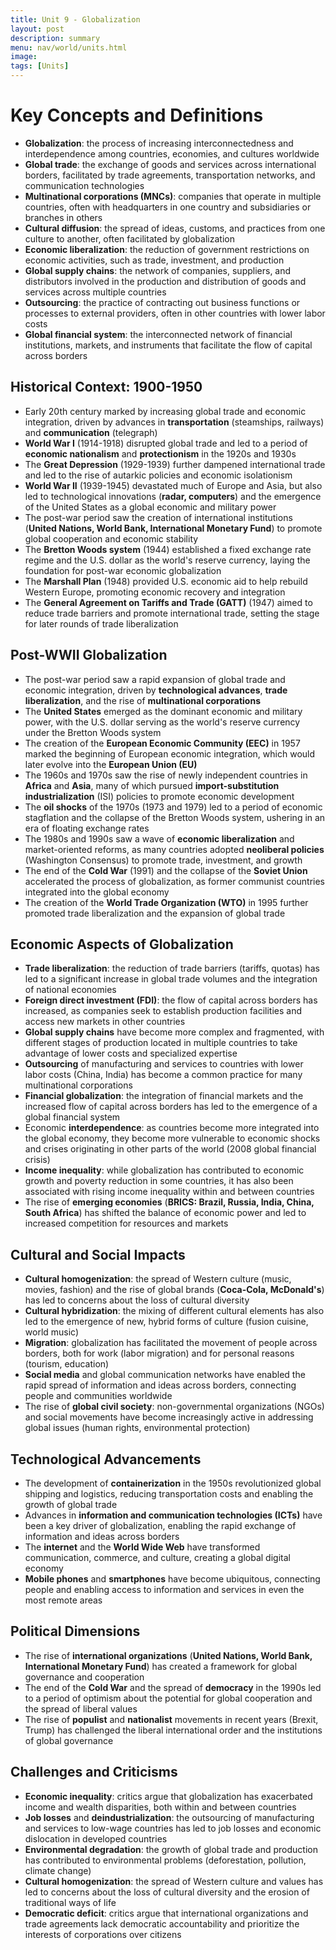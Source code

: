 ```yaml
---
title: Unit 9 - Globalization 
layout: post
description: summary
menu: nav/world/units.html
image: 
tags: [Units]
---
```


# Key Concepts and Definitions

- **Globalization**: the process of increasing interconnectedness and interdependence among countries, economies, and cultures worldwide
- **Global trade**: the exchange of goods and services across international borders, facilitated by trade agreements, transportation networks, and communication technologies
- **Multinational corporations (MNCs)**: companies that operate in multiple countries, often with headquarters in one country and subsidiaries or branches in others
- **Cultural diffusion**: the spread of ideas, customs, and practices from one culture to another, often facilitated by globalization
- **Economic liberalization**: the reduction of government restrictions on economic activities, such as trade, investment, and production
- **Global supply chains**: the network of companies, suppliers, and distributors involved in the production and distribution of goods and services across multiple countries
- **Outsourcing**: the practice of contracting out business functions or processes to external providers, often in other countries with lower labor costs
- **Global financial system**: the interconnected network of financial institutions, markets, and instruments that facilitate the flow of capital across borders

## Historical Context: 1900-1950

- Early 20th century marked by increasing global trade and economic integration, driven by advances in **transportation** (steamships, railways) and **communication** (telegraph)
- **World War I** (1914-1918) disrupted global trade and led to a period of **economic nationalism** and **protectionism** in the 1920s and 1930s
- The **Great Depression** (1929-1939) further dampened international trade and led to the rise of autarkic policies and economic isolationism
- **World War II** (1939-1945) devastated much of Europe and Asia, but also led to technological innovations (**radar, computers**) and the emergence of the United States as a global economic and military power
- The post-war period saw the creation of international institutions (**United Nations, World Bank, International Monetary Fund**) to promote global cooperation and economic stability
- The **Bretton Woods system** (1944) established a fixed exchange rate regime and the U.S. dollar as the world's reserve currency, laying the foundation for post-war economic globalization
- The **Marshall Plan** (1948) provided U.S. economic aid to help rebuild Western Europe, promoting economic recovery and integration
- The **General Agreement on Tariffs and Trade (GATT)** (1947) aimed to reduce trade barriers and promote international trade, setting the stage for later rounds of trade liberalization

## Post-WWII Globalization

- The post-war period saw a rapid expansion of global trade and economic integration, driven by **technological advances**, **trade liberalization**, and the rise of **multinational corporations**
- The **United States** emerged as the dominant economic and military power, with the U.S. dollar serving as the world's reserve currency under the Bretton Woods system
- The creation of the **European Economic Community (EEC)** in 1957 marked the beginning of European economic integration, which would later evolve into the **European Union (EU)**
- The 1960s and 1970s saw the rise of newly independent countries in **Africa** and **Asia**, many of which pursued **import-substitution industrialization** (ISI) policies to promote economic development
- The **oil shocks** of the 1970s (1973 and 1979) led to a period of economic stagflation and the collapse of the Bretton Woods system, ushering in an era of floating exchange rates
- The 1980s and 1990s saw a wave of **economic liberalization** and market-oriented reforms, as many countries adopted **neoliberal policies** (Washington Consensus) to promote trade, investment, and growth
- The end of the **Cold War** (1991) and the collapse of the **Soviet Union** accelerated the process of globalization, as former communist countries integrated into the global economy
- The creation of the **World Trade Organization (WTO)** in 1995 further promoted trade liberalization and the expansion of global trade

## Economic Aspects of Globalization

- **Trade liberalization**: the reduction of trade barriers (tariffs, quotas) has led to a significant increase in global trade volumes and the integration of national economies
- **Foreign direct investment (FDI)**: the flow of capital across borders has increased, as companies seek to establish production facilities and access new markets in other countries
- **Global supply chains** have become more complex and fragmented, with different stages of production located in multiple countries to take advantage of lower costs and specialized expertise
- **Outsourcing** of manufacturing and services to countries with lower labor costs (China, India) has become a common practice for many multinational corporations
- **Financial globalization**: the integration of financial markets and the increased flow of capital across borders has led to the emergence of a global financial system
- Economic **interdependence**: as countries become more integrated into the global economy, they become more vulnerable to economic shocks and crises originating in other parts of the world (2008 global financial crisis)
- **Income inequality**: while globalization has contributed to economic growth and poverty reduction in some countries, it has also been associated with rising income inequality within and between countries
- The rise of **emerging economies** (**BRICS: Brazil, Russia, India, China, South Africa**) has shifted the balance of economic power and led to increased competition for resources and markets

## Cultural and Social Impacts

- **Cultural homogenization**: the spread of Western culture (music, movies, fashion) and the rise of global brands (**Coca-Cola, McDonald's**) has led to concerns about the loss of cultural diversity
- **Cultural hybridization**: the mixing of different cultural elements has also led to the emergence of new, hybrid forms of culture (fusion cuisine, world music)
- **Migration**: globalization has facilitated the movement of people across borders, both for work (labor migration) and for personal reasons (tourism, education)
- **Social media** and global communication networks have enabled the rapid spread of information and ideas across borders, connecting people and communities worldwide
- The rise of **global civil society**: non-governmental organizations (NGOs) and social movements have become increasingly active in addressing global issues (human rights, environmental protection)

## Technological Advancements

- The development of **containerization** in the 1950s revolutionized global shipping and logistics, reducing transportation costs and enabling the growth of global trade
- Advances in **information and communication technologies (ICTs)** have been a key driver of globalization, enabling the rapid exchange of information and ideas across borders
- The **internet** and the **World Wide Web** have transformed communication, commerce, and culture, creating a global digital economy
- **Mobile phones** and **smartphones** have become ubiquitous, connecting people and enabling access to information and services in even the most remote areas

## Political Dimensions

- The rise of **international organizations** (**United Nations, World Bank, International Monetary Fund**) has created a framework for global governance and cooperation
- The end of the **Cold War** and the spread of **democracy** in the 1990s led to a period of optimism about the potential for global cooperation and the spread of liberal values
- The rise of **populist** and **nationalist** movements in recent years (Brexit, Trump) has challenged the liberal international order and the institutions of global governance

## Challenges and Criticisms

- **Economic inequality**: critics argue that globalization has exacerbated income and wealth disparities, both within and between countries
- **Job losses** and **deindustrialization**: the outsourcing of manufacturing and services to low-wage countries has led to job losses and economic dislocation in developed countries
- **Environmental degradation**: the growth of global trade and production has contributed to environmental problems (deforestation, pollution, climate change)
- **Cultural homogenization**: the spread of Western culture and values has led to concerns about the loss of cultural diversity and the erosion of traditional ways of life
- **Democratic deficit**: critics argue that international organizations and trade agreements lack democratic accountability and prioritize the interests of corporations over citizens